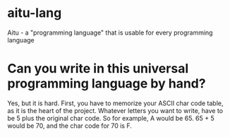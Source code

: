 # aitu-lang
Aitu - a "programming language" that is usable for every programming language

# Can you write in this universal programming language by hand?
Yes, but it is hard. First, you have to memorize your ASCII char code table, as it is the heart of the project. Whatever letters you want to write, have to be 5 plus the original char code.
So for example, A would be 65. 65 + 5 would be 70, and the char code for 70 is F.
